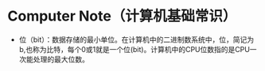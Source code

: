 # Computer Note（计算机基础常识）
- <a id="bit">位（bit）</a>：数据存储的最小单位。在计算机中的二进制数系统中，位，简记为b,也称为比特，每个0或1就是一个位(bit)。计算机中的CPU位数指的是CPU一次能处理的最大位数。
